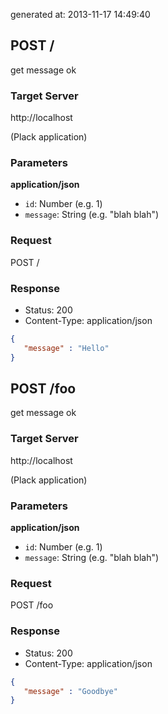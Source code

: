 generated at: 2013-11-17 14:49:40

## POST /

get message ok

### Target Server

http://localhost

(Plack application)

### Parameters

__application/json__

- `id`: Number (e.g. 1)
- `message`: String (e.g. "blah blah")

### Request

POST /

### Response

- Status:       200
- Content-Type: application/json

```json
{
   "message" : "Hello"
}

```

## POST /foo

get message ok

### Target Server

http://localhost

(Plack application)

### Parameters

__application/json__

- `id`: Number (e.g. 1)
- `message`: String (e.g. "blah blah")

### Request

POST /foo

### Response

- Status:       200
- Content-Type: application/json

```json
{
   "message" : "Goodbye"
}

```

